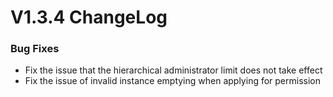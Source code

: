 # V1.3.4 ChangeLog

### Bug Fixes
* Fix the issue that the hierarchical administrator limit does not take effect
* Fix the issue of invalid instance emptying when applying for permission
